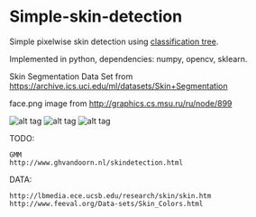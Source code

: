 # Simple-skin-detection
Simple pixelwise skin detection using [classification tree](http://scikit-learn.org/stable/modules/generated/sklearn.tree.DecisionTreeClassifier.html).

Implemented in python, dependencies: numpy, opencv, sklearn.

Skin Segmentation Data Set from https://archive.ics.uci.edu/ml/datasets/Skin+Segmentation

face.png image from http://graphics.cs.msu.ru/ru/node/899

![alt tag](https://github.com/mrgloom/Simple-skin-detection/blob/master/face.png)
![alt tag](https://github.com/mrgloom/Simple-skin-detection/blob/master/results/result_RGB.png) 
![alt tag](https://github.com/mrgloom/Simple-skin-detection/blob/master/results/result_HSV.png)



TODO:
~~~
GMM
http://www.ghvandoorn.nl/skindetection.html
~~~


DATA:
~~~
http://lbmedia.ece.ucsb.edu/research/skin/skin.htm
http://www.feeval.org/Data-sets/Skin_Colors.html
~~~
